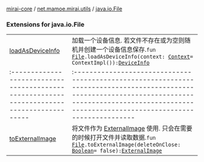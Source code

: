 [mirai-core](../../index.md) / [net.mamoe.mirai.utils](../index.md) / [java.io.File](./index.md)

### Extensions for java.io.File
|||
|:----------------------------------------------------------------------------------------|:---------------------------------------------------------------------------------------------------------------------------------------------------------------------------------------------------------|
| [loadAsDeviceInfo](load-as-device-info.md) | 加载一个设备信息. 若文件不存在或为空则随机并创建一个设备信息保存.`fun `[`File`](https://docs.oracle.com/javase/6/docs/api/java/io/File.html)`.loadAsDeviceInfo(context: `[`Context`](../-context/index.md)` = ContextImpl()): `[`DeviceInfo`](../-device-info/index.md) ||||
|:----------------------------------------------------------------------------------------|:---------------------------------------------------------------------------------------------------------------------------------------------------------------------------------------------------------|
| [toExternalImage](to-external-image.md) | 将文件作为 [ExternalImage](../-external-image/index.md) 使用. 只会在需要的时候打开文件并读取数据.`fun `[`File`](https://docs.oracle.com/javase/6/docs/api/java/io/File.html)`.toExternalImage(deleteOnClose: `[`Boolean`](https://kotlinlang.org/api/latest/jvm/stdlib/kotlin/-boolean/index.html)` = false): `[`ExternalImage`](../-external-image/index.md) |

